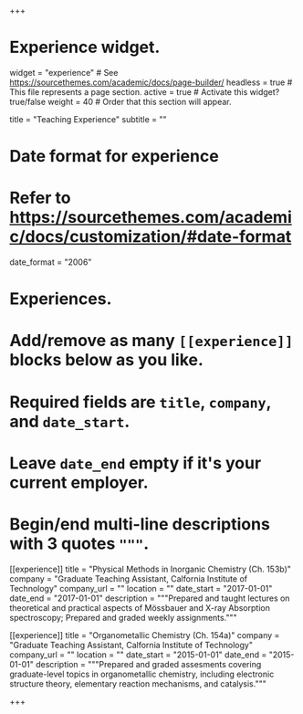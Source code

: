 +++
# Experience widget.
widget = "experience"  # See https://sourcethemes.com/academic/docs/page-builder/
headless = true  # This file represents a page section.
active = true  # Activate this widget? true/false
weight = 40  # Order that this section will appear.

title = "Teaching Experience"
subtitle = ""

# Date format for experience
#   Refer to https://sourcethemes.com/academic/docs/customization/#date-format
date_format = "2006"

# Experiences.
#   Add/remove as many `[[experience]]` blocks below as you like.
#   Required fields are `title`, `company`, and `date_start`.
#   Leave `date_end` empty if it's your current employer.
#   Begin/end multi-line descriptions with 3 quotes `"""`.
[[experience]]
  title = "Physical Methods in Inorganic Chemistry (Ch. 153b)"
  company = "Graduate Teaching Assistant, Calfornia Institute of Technology"
  company_url = ""
  location = ""
  date_start = "2017-01-01"
  date_end = "2017-01-01"
  description = """Prepared and taught lectures on theoretical and practical aspects of M&ouml;ssbauer and X-ray Absorption spectroscopy; Prepared and graded weekly assignments."""

[[experience]]
  title = "Organometallic Chemistry (Ch. 154a)"
  company = "Graduate Teaching Assistant, Calfornia Institute of Technology"
  company_url = ""
  location = ""
  date_start = "2015-01-01"
  date_end = "2015-01-01"
  description = """Prepared and graded assesments covering graduate-level topics in organometallic chemistry, including electronic structure theory, elementary reaction mechanisms, and catalysis."""

+++
